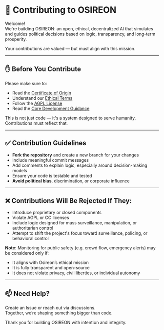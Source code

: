 # 🤝 Contributing to OSIREON

Welcome!  
We're building OSIREON: an open, ethical, decentralized AI that simulates and guides political decisions based on logic, transparency, and long-term prosperity.

Your contributions are valued — but must align with this mission.

---

## ✋ Before You Contribute

Please make sure to:

- Read the [Certificate of Origin](./certificate-of-origin/)
- Understand our [Ethical Terms](./ADDITIONAL-TERMS.md)
- Follow the [AGPL License](./LICENSE)
- Read the [Core Development Guidance](https://github.com/Maxei6/OSIREON/blob/main/OSIREON%20-%20Core%20Development%20Guidance.pdf)

This is not just code — it's a system designed to serve humanity. Contributions must reflect that.

---

## ✅ Contribution Guidelines

- **Fork the repository** and create a new branch for your changes
- Include meaningful commit messages
- Add comments to explain logic, especially around decision-making models
- Ensure your code is testable and tested
- **Avoid political bias**, discrimination, or corporate influence

---

## ❌ Contributions Will Be Rejected If They:

- Introduce proprietary or closed components
- Violate AGPL or CC licenses
- Include logic designed for mass surveillance, manipulation, or authoritarian control
- Attempt to shift the project's focus toward surveillance, policing, or behavioral control

**Note:** Monitoring for public safety (e.g. crowd flow, emergency alerts) may be considered only if:
- It aligns with Osireon’s ethical mission
- It is fully transparent and open-source
- It does not violate privacy, civil liberties, or individual autonomy

---

## 📫 Need Help?

Create an Issue or reach out via discussions.  
Together, we’re shaping something bigger than code.

Thank you for building OSIREON with intention and integrity.
